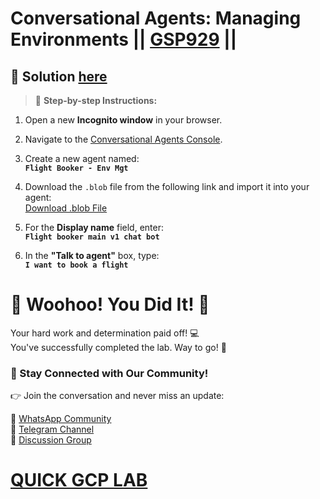 # Conversational Agents: Managing Environments || [GSP929](https://www.cloudskillsboost.google/focuses/21708?parent=catalog) ||

## 🔑 Solution [here]()

> 🚀 **Step-by-step Instructions:**

1. Open a new **Incognito window** in your browser.

2. Navigate to the [Conversational Agents Console](https://conversational-agents.cloud.google.com/projects).

3. Create a new agent named:  
   **`Flight Booker - Env Mgt`**

4. Download the `.blob` file from the following link and import it into your agent:  
   [Download .blob File](https://drive.google.com/uc?export=download&id=1E4OSHgPQSG2zAg6ONexMSbQAaIdNifyb)

5. For the **Display name** field, enter:  
   **`Flight booker main v1 chat bot`**

6. In the **"Talk to agent"** box, type:  
   **`I want to book a flight`**

# 🎉 Woohoo! You Did It! 🎉

Your hard work and determination paid off! 💻  
You've successfully completed the lab. Way to go! 🚀  

### 💬 Stay Connected with Our Community!

👉 Join the conversation and never miss an update:  

💚 [WhatsApp Community](https://chat.whatsapp.com/ECJ9h8GA3CA1ksaI9m5NrX)  
📢 [Telegram Channel](https://t.me/quickgcplab)  
👥 [Discussion Group](https://t.me/quickgcplabchats)  

# [QUICK GCP LAB](https://www.youtube.com/@quickgcplab)